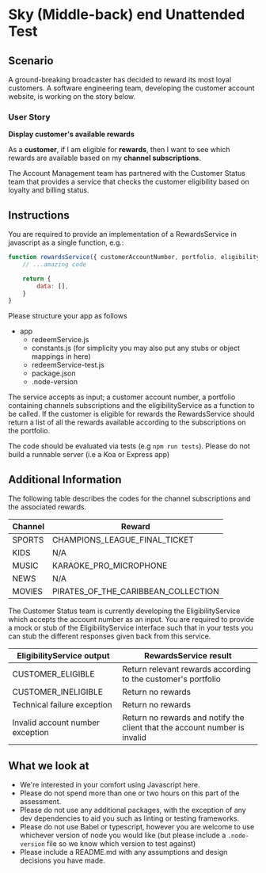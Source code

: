 # Sky (Middle-back) end Unattended Test

## Scenario
A ground-breaking broadcaster has decided to reward its most loyal customers. A software engineering team, developing the customer account website, is working on the story below.

### User Story

**Display customer's available rewards**

As a __customer__, if I am eligible for __rewards__, then I want to see which rewards are available based on my __channel subscriptions__.

The Account Management team has partnered with the Customer Status team that provides a service that checks the customer eligibility based on loyalty and billing status.

## Instructions

You are required to provide an implementation of a RewardsService in javascript as a single function, e.g.:

```javascript
function rewardsService({ customerAccountNumber, portfolio, eligibilityService }) {
    // ...amazing code

    return {
        data: [],
    }
}
```

Please structure your app as follows

- app
    - redeemService.js
    - constants.js (for simplicity you may also put any stubs or object mappings in here)
    - redeemService-test.js
    - package.json
    - .node-version


The service accepts as input; a customer account number, a portfolio containing channels subscriptions and the eligibilityService as a function to be called. If the customer is eligible for rewards the RewardsService should return a list of all the rewards available according to the subscriptions on the portfolio.

The code should be evaluated via tests (e.g `npm run tests`).
Please do not build a runnable server (i.e a Koa or Express app)

## Additional Information

The following table describes the codes for the channel subscriptions and the associated rewards.

| **Channel** | **Reward**                          |
|-------------|-------------------------------------|
| SPORTS      | CHAMPIONS_LEAGUE_FINAL_TICKET       |
| KIDS        | N/A                                 |
| MUSIC       | KARAOKE_PRO_MICROPHONE              |
| NEWS        | N/A                                 |
| MOVIES      | PIRATES_OF_THE_CARIBBEAN_COLLECTION |

The Customer Status team is currently developing the EligibilityService which accepts the account number as an input.
You are required to provide a mock or stub of the EligibilityService interface such that in your tests you can stub the different responses given back from this service.

| EligibilityService output        | RewardsService result                                                      |
|----------------------------------|----------------------------------------------------------------------------|
| CUSTOMER_ELIGIBLE                | Return relevant rewards according to the customer's portfolio              |
| CUSTOMER_INELIGIBLE              | Return no rewards                                                          |
| Technical failure exception      | Return no rewards                                                          |
| Invalid account number exception | Return no rewards and notify the client that the account number is invalid |

## What we look at

* We're interested in your comfort using Javascript here.
* Please do not spend more than one or two hours on this part of the assessment.
* Please do not use any additional packages, with the exception of any dev dependencies to aid you such as linting or testing frameworks.
* Please do not use Babel or typescript, however you are welcome to use whichever version of node you would like (but please include a `.node-version` file so we know which version to test against)
* Please include a README.md with any assumptions and design decisions you have made.
